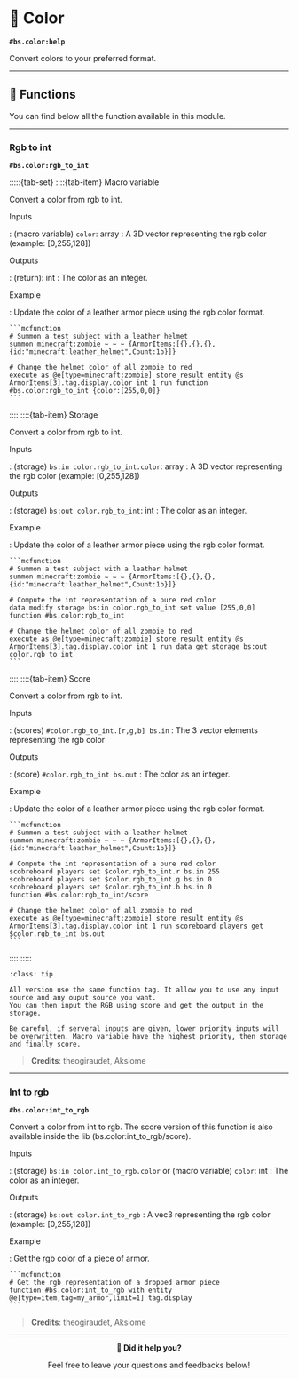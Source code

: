 # 🎨 Color

**`#bs.color:help`**

Convert colors to your preferred format.

---

## 🔧 Functions

You can find below all the function available in this module.

---

### Rgb to int

**`#bs.color:rgb_to_int`**

:::::{tab-set}
::::{tab-item} Macro variable

Convert a color from rgb to int.

Inputs

:   (macro variable) `color`: array
    : A 3D vector representing the rgb color (example: [0,255,128])


Outputs

:   (return): int
    : The color as an integer.

Example

:   Update the color of a leather armor piece using the rgb color format.

    ```mcfunction
    # Summon a test subject with a leather helmet
    summon minecraft:zombie ~ ~ ~ {ArmorItems:[{},{},{},{id:"minecraft:leather_helmet",Count:1b}]}

    # Change the helmet color of all zombie to red
    execute as @e[type=minecraft:zombie] store result entity @s ArmorItems[3].tag.display.color int 1 run function #bs.color:rgb_to_int {color:[255,0,0]}
    ```

::::
::::{tab-item} Storage

Convert a color from rgb to int.

Inputs

:   (storage) `bs:in color.rgb_to_int.color`: array
    : A 3D vector representing the rgb color (example: [0,255,128])


Outputs

:   (storage) `bs:out color.rgb_to_int`: int
    : The color as an integer.

Example

:   Update the color of a leather armor piece using the rgb color format.

    ```mcfunction
    # Summon a test subject with a leather helmet
    summon minecraft:zombie ~ ~ ~ {ArmorItems:[{},{},{},{id:"minecraft:leather_helmet",Count:1b}]}

    # Compute the int representation of a pure red color
    data modify storage bs:in color.rgb_to_int set value [255,0,0]
    function #bs.color:rgb_to_int

    # Change the helmet color of all zombie to red
    execute as @e[type=minecraft:zombie] store result entity @s ArmorItems[3].tag.display.color int 1 run data get storage bs:out color.rgb_to_int
    ```

::::
::::{tab-item} Score

Convert a color from rgb to int.

Inputs

:   (scores) `#color.rgb_to_int.[r,g,b] bs.in`
    : The 3 vector elements representing the rgb color


Outputs

:   (score) `#color.rgb_to_int bs.out`
    : The color as an integer.

Example

:   Update the color of a leather armor piece using the rgb color format.

    ```mcfunction
    # Summon a test subject with a leather helmet
    summon minecraft:zombie ~ ~ ~ {ArmorItems:[{},{},{},{id:"minecraft:leather_helmet",Count:1b}]}

    # Compute the int representation of a pure red color
    scobreboard players set $color.rgb_to_int.r bs.in 255
    scobreboard players set $color.rgb_to_int.g bs.in 0
    scobreboard players set $color.rgb_to_int.b bs.in 0
    function #bs.color:rgb_to_int/score

    # Change the helmet color of all zombie to red
    execute as @e[type=minecraft:zombie] store result entity @s ArmorItems[3].tag.display.color int 1 run scoreboard players get $color.rgb_to_int bs.out
    ```

::::
:::::

```{admonition} Input / Output flexibility
:class: tip

All version use the same function tag. It allow you to use any input source and any ouput source you want.
You can then input the RGB using score and get the output in the storage.

Be careful, if serveral inputs are given, lower priority inputs will be overwritten. Macro variable have the highest priority, then storage and finally score.
```

> **Credits**: theogiraudet, Aksiome

---

### Int to rgb

**`#bs.color:int_to_rgb`**

Convert a color from int to rgb. The score version of this function is also available inside the lib (bs.color:int_to_rgb/score).

Inputs

:   (storage) `bs:in color.int_to_rgb.color` or (macro variable) `color`: int
    : The color as an integer.

Outputs

:   (storage) `bs:out color.int_to_rgb`
    : A vec3 representing the rgb color (example: [0,255,128])

Example

:   Get the rgb color of a piece of armor.

    ```mcfunction
    # Get the rgb representation of a dropped armor piece
    function #bs.color:int_to_rgb with entity @e[type=item,tag=my_armor,limit=1] tag.display
    ```

> **Credits**: theogiraudet, Aksiome

---

<div align=center>

**💬 Did it help you?**

Feel free to leave your questions and feedbacks below!

</div>

<script src="https://giscus.app/client.js"
        data-repo="Gunivers/Glibs"
        data-repo-id="R_kgDOHQjqYg"
        data-category="Documentation"
        data-category-id="DIC_kwDOHQjqYs4CUQpy"
        data-mapping="title"
        data-strict="0"
        data-reactions-enabled="1"
        data-emit-metadata="0"
        data-input-position="bottom"
        data-theme="light"
        data-lang="fr"
        data-loading="lazy"
        crossorigin="anonymous"
        async>
</script>
